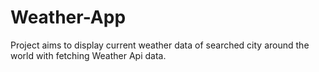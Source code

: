 # Weather-App
Project aims to display current weather data of searched city around the world with fetching Weather Api data.
